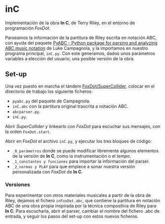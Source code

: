 # inC
Implementación de la obra **In C**, de Terry Riley, en el entorno de programación _FoxDot_.

Parseamos la información de la partitura de Riley escrita en notación ABC, con ayuda del paquete
[PyABC - Python package for parsing and analyzing ABC music notation] de Luke Campagnola, y la importamos
en nuestro programa principal, `inC.py`. Con este generamos, dados unos parámetros variables a elección del usuario,
una posible versión de la obra.

## Set-up
Una vez puesto en marcha el tándem [FoxDot/SuperCollider], colocar en el directorio de trabajo los siguiente ficheros:
+ `pyabc.py` del paquete de Campagnola.
+ `inC.abc` con la partitura original trascrita a notación ABC.
+ `abcparser.py`.
+ `inC.py`.

Abrir _SuperCollider_ y linkearlo con _FoxDot_ para escuchar sus mensajes, con la orden `FoxDot.start`.

Abrir en _FoxDot_ el archivo `inC.py`, y ejecutar los tres bloques de código:
+ `_0_parámetros` donde se puede modificar libremente algunos elementos de la versión de **In C**, como la instrumentación o el _tempo_.
+ `_1_constantes y funciones` para importar la información del parser.
+ `_2_normas y PLAY` para que empiece a sonar nuestra versión personalizada con _FoxDot_ de **In C**.

### Versiones
Para experimentar con otros materiales musicales a partir de la obra de Riley, dejamos el fichero `inFoxDot.abc`, que contiene
la partitura en notación ABC de una obra propia inspirada por la técnica compositiva de Riley para **In C**.
Para escucharla, abrir el parser, cambiar el nombre del fichero .abc de entrada, y seguir los pasos del set-up con estos nuevos ficheros.



[PyABC - Python package for parsing and analyzing ABC music notation]: https://github.com/campagnola/pyabc
[FoxDot/SuperCollider]: https://foxdot.org/installation/
